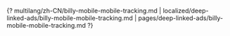 {? multilang/zh-CN/billy-mobile-mobile-tracking.md | localized/deep-linked-ads/billy-mobile-mobile-tracking.md | pages/deep-linked-ads/billy-mobile-mobile-tracking.md ?}

